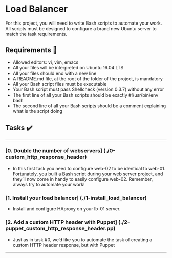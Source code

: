 # Load Balancer
For this project, you will need to write Bash scripts to automate your work. All scripts must be designed to configure a brand new Ubuntu server to match the task requirements.

## Requirements :page_with_curl:
* Allowed editors: vi, vim, emacs
* All your files will be interpreted on Ubuntu 16.04 LTS
* All your files should end with a new line
* A README.md file, at the root of the folder of the project, is mandatory
* All your Bash script files must be executable
* Your Bash script must pass Shellcheck (version 0.3.7) without any error
* The first line of all your Bash scripts should be exactly #!/usr/bin/env bash
* The second line of all your Bash scripts should be a comment explaining what is the script doing

## Tasks :heavy_check_mark:

---

### [0. Double the number of webservers] (./0-custom_http_response_header)
* In this first task you need to configure web-02 to be identical to web-01. Fortunately, you built a Bash script during your web server project, and they’ll now come in handy to easily configure web-02. Remember, always try to automate your work!

### [1. Install your load balancer] (./1-install_load_balancer)
* Install and configure HAproxy on your lb-01 server.

### [2. Add a custom HTTP header with Puppet] (./2-puppet_custom_http_response_header.pp)
* Just as in task #0, we’d like you to automate the task of creating a custom HTTP header response, but with Puppet

---
